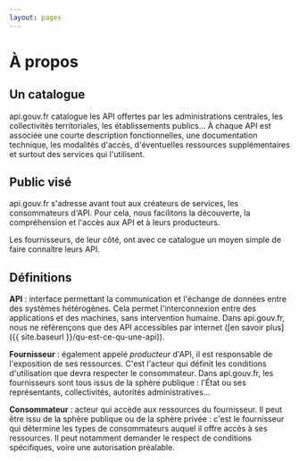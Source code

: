 ```yaml
---
layout: pages
---
```


À propos
========

Un catalogue
------------

api.gouv.fr catalogue les API offertes par les administrations centrales, les collectivités territoriales, les établissements publics… À chaque API est associée une courte description fonctionnelles, une documentation technique, les modalités d'accès, d'éventuelles ressources supplémentaires et surtout des services qui l'utilisent.

Public visé
-----------

api.gouv.fr s'adresse avant tout aux créateurs de services, les consommateurs d'API. Pour cela, nous facilitons la découverte, la compréhension et l'accès aux API et à leurs producteurs.

Les fournisseurs, de leur côté, ont avec ce catalogue un moyen simple de faire connaître leurs API.

Définitions
-----------

**API** : interface permettant la communication et l'échange de données entre des systèmes hétérogènes. Cela permet l'interconnexion entre des applications et des machines, sans intervention humaine. Dans api.gouv.fr, nous ne référençons que des API accessibles par internet ([en savoir plus]({{  site.baseurl }}/qu-est-ce-qu-une-api)).

**Fournisseur** : également appelé _producteur_ d'API, il est responsable de l'exposition de ses ressources. C'est l'acteur qui définit les conditions d'utilisation que devra respecter le consommateur. Dans api.gouv.fr, les fournisseurs sont tous issus de la sphère publique : l'État ou ses représentants, collectivités, autorités administratives…

**Consommateur** : acteur qui accède aux ressources du fournisseur. Il peut être issu de la sphère publique ou de la sphère privée : c'est le fournisseur qui détermine les types de consommateurs auquel il offre accès à ses ressources. Il peut notamment demander le respect de conditions spécifiques, voire une autorisation préalable.
